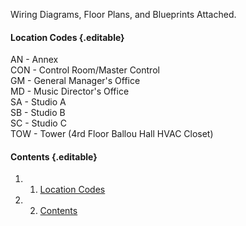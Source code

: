 Wiring Diagrams, Floor Plans, and Blueprints Attached.

#### Location Codes {.editable}

AN - Annex\
 CON - Control Room/Master Control\
 GM - General Manager's Office\
 MD - Music Director's Office\
 SA - Studio A\
 SB - Studio B\
 SC - Studio C\
 TOW - Tower (4rd Floor Ballou Hall HVAC Closet) 

#### Contents {.editable}

1.  1. [Location Codes](#Location_Codes)
2.  2. [Contents](#Contents)

